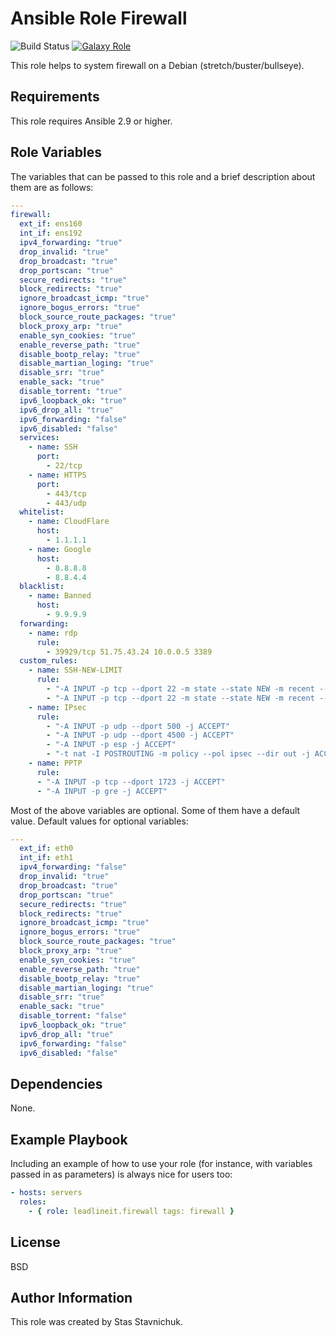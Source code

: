 # Ansible Role Firewall

![Build Status](https://github.com/leadlineit/ansible-role-firewall/actions/workflows/ansible-galaxy-ci.yml/badge.svg)
[![Galaxy Role](https://img.shields.io/badge/Ansible--Galaxy-leadlineit.firewall-blue.svg?logo=ansible&logoColor=white)](https://galaxy.ansible.com/leadlineit/firewall/)

This role helps to system firewall on a Debian (stretch/buster/bullseye).

Requirements
------------

This role requires Ansible 2.9 or higher.

Role Variables
--------------

The variables that can be passed to this role and a brief description about them are as follows:

```yaml
---
firewall:
  ext_if: ens160
  int_if: ens192
  ipv4_forwarding: "true"
  drop_invalid: "true"
  drop_broadcast: "true"
  drop_portscan: "true"
  secure_redirects: "true"
  block_redirects: "true"
  ignore_broadcast_icmp: "true"
  ignore_bogus_errors: "true"
  block_source_route_packages: "true"
  block_proxy_arp: "true"
  enable_syn_cookies: "true"
  enable_reverse_path: "true"
  disable_bootp_relay: "true"
  disable_martian_loging: "true"
  disable_srr: "true"
  enable_sack: "true"
  disable_torrent: "true"
  ipv6_loopback_ok: "true"
  ipv6_drop_all: "true"
  ipv6_forwarding: "false"
  ipv6_disabled: "false"
  services:
    - name: SSH
      port:
        - 22/tcp
    - name: HTTPS
      port:
        - 443/tcp
        - 443/udp
  whitelist:
    - name: CloudFlare
      host:
        - 1.1.1.1
    - name: Google
      host:
        - 8.8.8.8
        - 8.8.4.4
  blacklist:
    - name: Banned
      host:
        - 9.9.9.9
  forwarding:
    - name: rdp
      rule:
        - 39929/tcp 51.75.43.24 10.0.0.5 3389
  custom_rules:
    - name: SSH-NEW-LIMIT
      rule:
        - "-A INPUT -p tcp --dport 22 -m state --state NEW -m recent --set"
        - "-A INPUT -p tcp --dport 22 -m state --state NEW -m recent --update --seconds 60 --hitcount 5 -j DROP"
    - name: IPsec
      rule:
        - "-A INPUT -p udp --dport 500 -j ACCEPT"
        - "-A INPUT -p udp --dport 4500 -j ACCEPT"
        - "-A INPUT -p esp -j ACCEPT"
        - "-t nat -I POSTROUTING -m policy --pol ipsec --dir out -j ACCEPT"
    - name: PPTP
      rule:
      - "-A INPUT -p tcp --dport 1723 -j ACCEPT"
      - "-A INPUT -p gre -j ACCEPT"
```

Most of the above variables are optional. Some of them have a default value.
Default values for optional variables:

```yaml
---
  ext_if: eth0
  int_if: eth1
  ipv4_forwarding: "false"
  drop_invalid: "true"
  drop_broadcast: "true"
  drop_portscan: "true"
  secure_redirects: "true"
  block_redirects: "true"
  ignore_broadcast_icmp: "true"
  ignore_bogus_errors: "true"
  block_source_route_packages: "true"
  block_proxy_arp: "true"
  enable_syn_cookies: "true"
  enable_reverse_path: "true"
  disable_bootp_relay: "true"
  disable_martian_loging: "true"
  disable_srr: "true"
  enable_sack: "true"
  disable_torrent: "false"
  ipv6_loopback_ok: "true"
  ipv6_drop_all: "true"
  ipv6_forwarding: "false"
  ipv6_disabled: "false"
```

Dependencies
------------

None.

Example Playbook
----------------

Including an example of how to use your role (for instance, with variables passed in as parameters) is always nice for users too:

```yaml
- hosts: servers
  roles:
    - { role: leadlineit.firewall tags: firewall }
```

License
-------

BSD

Author Information
------------------

This role was created by Stas Stavnichuk.
